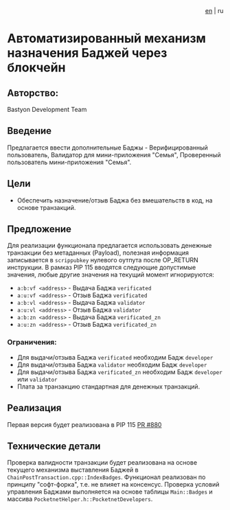 <div align="right">
  <a href="readme.md">en</a> | </b>ru</b>
</div>

# Автоматизированный механизм назначения Баджей через блокчейн

## Авторство:
Bastyon Development Team

## Введение
Предлагается ввести дополнительные Баджы - Верифицированный пользователь, Валидатор для мини-приложения "Семья", Проверенный пользователь мини-приложения "Семья".

## Цели
- Обеспечить назначение/отзыв Баджа без вмешательств в код, на основе транзакций.

## Предложение

Для реализации функционала предлагается использовать денежные транзакции без метаданных (Payload), полезная информация записывается в `scrippubkey` нулевого оутпута после OP_RETURN инструкции.
В рамказ PIP 115 вводятся следующие допустимые значения, любые другие значения на текущий момент игнорируются:

- `a:b:vf <address>` - Выдача Баджа `verificated`
- `a:u:vf <address>` - Отзыв Баджа `verificated`
- `a:b:vl <address>` - Выдача Баджа `validator`
- `a:u:vl <address>` - Отзыв Баджа `validator`
- `a:b:zn <address>` - Выдача Баджа `verificated_zn`
- `a:u:zn <address>` - Отзыв Баджа `verificated_zn`

### Ограничения:

- Для выдачи/отзыва Баджа `verificated` необходим Бадж `developer`
- Для выдачи/отзыва Баджа `validator` необходим Бадж `developer`
- Для выдачи/отзыва Баджа `verificated_zn` необходим Бадж `developer` или `validator`
- Плата за транзакцию стандартная для денежных транзакций.

## Реализация

Первая версия будет реализована в PIP 115 [PR #880](https://github.com/pocketnetteam/pocketnet.core/pull/880)

## Технические детали

Проверка валидности транзакции будет реализована на основе текущего механизма выставления Баджей в `ChainPostTransaction.cpp::IndexBadges`.
Функционал реализован по принципу "софт-форка", т.е. не влияет на консенсус. Проверка условий управления Баджами выполняется на основе таблицы `Main::Badges` и массива `PocketnetHelper.h::PocketnetDevelopers`.